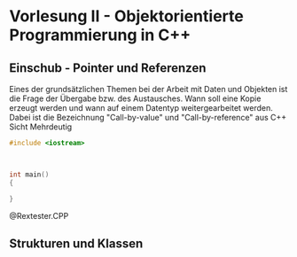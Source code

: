 <!--

author:   Sebastian Zug & Georg Jäger
email:    sebastian.zug@informatik.tu-freiberg.de & Georg.Jaeger@informatik.tu-freiberg.de
version:  0.0.1
language: de
narrator: Deutsch Female

import: https://raw.githubusercontent.com/LiaTemplates/Rextester/master/README.md

-->

# Vorlesung II - Objektorientierte Programmierung in C++

## Einschub - Pointer und Referenzen

Eines der grundsätzlichen Themen bei der Arbeit mit Daten und Objekten ist die Frage der Übergabe bzw. des Austausches. Wann soll eine Kopie erzeugt werden und wann auf einem Datentyp weitergearbeitet werden. Dabei ist die Bezeichnung "Call-by-value" und "Call-by-reference" aus C++ Sicht Mehrdeutig

```cpp                     Hello.cpp
#include <iostream>



int main()
{

}
```
@Rextester.CPP

## Strukturen und Klassen
